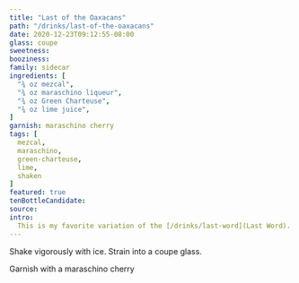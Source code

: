 ```yaml
---
title: "Last of the Oaxacans"
path: "/drinks/last-of-the-oaxacans"
date: 2020-12-23T09:12:55-08:00
glass: coupe
sweetness:
booziness:
family: sidecar
ingredients: [
  "¾ oz mezcal",
  "¾ oz maraschino liqueur",
  "¾ oz Green Charteuse",
  "¾ oz lime juice",
]
garnish: maraschino cherry
tags: [
  mezcal,
  maraschino,
  green-charteuse,
  lime,
  shaken
]
featured: true
tenBottleCandidate:
source:
intro:
  This is my favorite variation of the [/drinks/last-word](Last Word).
---
```

Shake vigorously with ice. Strain into a coupe glass.

Garnish with a maraschino cherry
